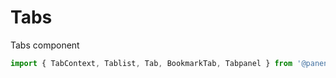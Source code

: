 # Tabs

Tabs component

```js
import { TabContext, Tablist, Tab, BookmarkTab, Tabpanel } from '@panenco/ui';
```

<!-- STORY -->
